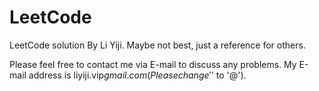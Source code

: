 LeetCode
========

LeetCode solution By Li Yiji. Maybe not best, just a reference for others.

Please feel free to contact me via E-mail to discuss any problems.
My E-mail address is liyiji.vip$gmail.com (Please change '$' to '@').
